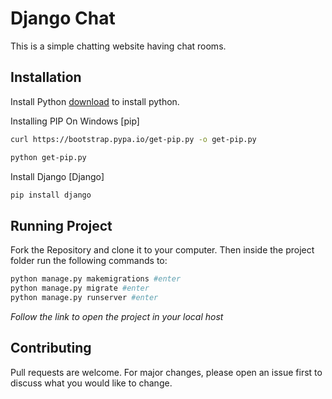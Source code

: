 # Django Chat

This is a simple chatting website having chat rooms.
## Installation

Install Python [download](https://www.python.org/downloads/) to install python.

Installing PIP On Windows [pip] 
```bash
curl https://bootstrap.pypa.io/get-pip.py -o get-pip.py
```
```bash
python get-pip.py
```
Install Django [Django]
```bash
pip install django
```
## Running Project

Fork the Repository and clone it to your computer. Then inside the project folder run the following commands to:

```python
python manage.py makemigrations #enter
python manage.py migrate #enter
python manage.py runserver #enter
```
*Follow the link to open the project in your local host*


## Contributing
Pull requests are welcome. For major changes, please open an issue first to discuss what you would like to change.
